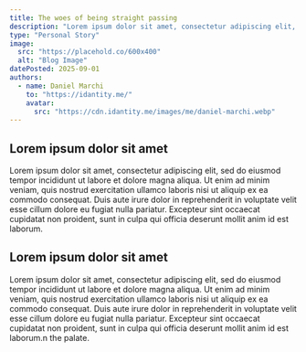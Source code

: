 ```yaml
---
title: The woes of being straight passing
description: "Lorem ipsum dolor sit amet, consectetur adipiscing elit, sed do eiusmod tempor incididunt ut labore et dolore magna aliqua."
type: "Personal Story"
image:
  src: "https://placehold.co/600x400"
  alt: "Blog Image"
datePosted: 2025-09-01
authors:
  - name: Daniel Marchi
    to: "https://idantity.me/"
    avatar:
      src: "https://cdn.idantity.me/images/me/daniel-marchi.webp"
---
```


## Lorem ipsum dolor sit amet

Lorem ipsum dolor sit amet, consectetur adipiscing elit, sed do eiusmod tempor incididunt ut labore et dolore magna aliqua. Ut enim ad minim veniam, quis nostrud exercitation ullamco laboris nisi ut aliquip ex ea commodo consequat. Duis aute irure dolor in reprehenderit in voluptate velit esse cillum dolore eu fugiat nulla pariatur. Excepteur sint occaecat cupidatat non proident, sunt in culpa qui officia deserunt mollit anim id est laborum.

## Lorem ipsum dolor sit amet

Lorem ipsum dolor sit amet, consectetur adipiscing elit, sed do eiusmod tempor incididunt ut labore et dolore magna aliqua. Ut enim ad minim veniam, quis nostrud exercitation ullamco laboris nisi ut aliquip ex ea commodo consequat. Duis aute irure dolor in reprehenderit in voluptate velit esse cillum dolore eu fugiat nulla pariatur. Excepteur sint occaecat cupidatat non proident, sunt in culpa qui officia deserunt mollit anim id est laborum.n the palate.
